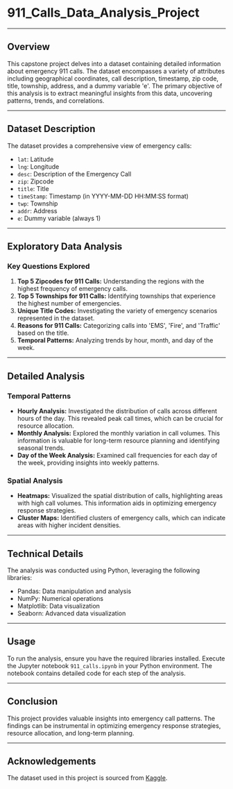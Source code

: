 # 911_Calls_Data_Analysis_Project

---
## Overview

This capstone project delves into a dataset containing detailed information about emergency 911 calls. The dataset encompasses a variety of attributes including geographical coordinates, call description, timestamp, zip code, title, township, address, and a dummy variable 'e'. The primary objective of this analysis is to extract meaningful insights from this data, uncovering patterns, trends, and correlations.

---
## Dataset Description

The dataset provides a comprehensive view of emergency calls:

- `lat`: Latitude
- `lng`: Longitude
- `desc`: Description of the Emergency Call
- `zip`: Zipcode
- `title`: Title
- `timeStamp`: Timestamp (in YYYY-MM-DD HH:MM:SS format)
- `twp`: Township
- `addr`: Address
- `e`: Dummy variable (always 1)

---
## Exploratory Data Analysis

### Key Questions Explored

1. **Top 5 Zipcodes for 911 Calls:** Understanding the regions with the highest frequency of emergency calls.
2. **Top 5 Townships for 911 Calls:** Identifying townships that experience the highest number of emergencies.
3. **Unique Title Codes:** Investigating the variety of emergency scenarios represented in the dataset.
4. **Reasons for 911 Calls:** Categorizing calls into 'EMS', 'Fire', and 'Traffic' based on the title.
5. **Temporal Patterns:** Analyzing trends by hour, month, and day of the week.

---

## Detailed Analysis

### Temporal Patterns

- **Hourly Analysis:** Investigated the distribution of calls across different hours of the day. This revealed peak call times, which can be crucial for resource allocation.
- **Monthly Analysis:** Explored the monthly variation in call volumes. This information is valuable for long-term resource planning and identifying seasonal trends.
- **Day of the Week Analysis:** Examined call frequencies for each day of the week, providing insights into weekly patterns.

### Spatial Analysis

- **Heatmaps:** Visualized the spatial distribution of calls, highlighting areas with high call volumes. This information aids in optimizing emergency response strategies.
- **Cluster Maps:** Identified clusters of emergency calls, which can indicate areas with higher incident densities.

---
## Technical Details

The analysis was conducted using Python, leveraging the following libraries:

- Pandas: Data manipulation and analysis
- NumPy: Numerical operations
- Matplotlib: Data visualization
- Seaborn: Advanced data visualization

---
## Usage

To run the analysis, ensure you have the required libraries installed. Execute the Jupyter notebook `911_calls.ipynb` in your Python environment. The notebook contains detailed code for each step of the analysis.

---
## Conclusion

This project provides valuable insights into emergency call patterns. The findings can be instrumental in optimizing emergency response strategies, resource allocation, and long-term planning.

---
## Acknowledgements

The dataset used in this project is sourced from [Kaggle](https://www.kaggle.com/mchirico/montcoalert).

